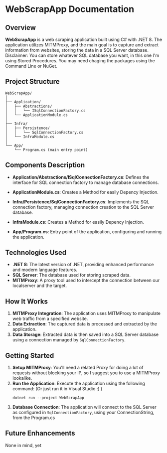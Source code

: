 
# WebScrapApp Documentation

## Overview

**WebScrapApp** is a web scraping application built using C# with .NET 8. The application utilizes MITMProxy, and the main goal is to capture and extract information from websites, storing the data in a SQL Server database.
Disclaimer: You can store whatever SQL database you want, in this one I'm using Stored Procedures. You may need chaging the packages using the Command Line or NuGet.

## Project Structure
```
WebScrapApp/
│
├── Application/
│   ├── Abstractions/
│   │   └── ISqlConnectionFactory.cs
│   └── ApplicationModule.cs
│
├── Infra/
│   ├── Persistence/
│   │   └── SqlConnectionFactory.cs
│   └── InfraModule.cs
│
└── App/
    └── Program.cs (main entry point)
```

## Components Description

- **Application/Abstractions/ISqlConnectionFactory.cs**: Defines the interface for SQL connection factory to manage database connections.
- **ApplicationModule.cs**: Creates a Method for easily Depency Injection.
  
- **Infra/Persistence/SqlConnectionFactory.cs**: Implements the SQL connection factory, managing connection creation to the SQL Server database.
- **InfraModule.cs**: Creates a Method for easily Depency Injection.

- **App/Program.cs**: Entry point of the application, configuring and running the application.

## Technologies Used

- **.NET 8**: The latest version of .NET, providing enhanced performance and modern language features.
- **SQL Server**: The database used for storing scraped data.
- **MITMProxy**: A proxy tool used to intercept the connection between our localserver and the target.

## How It Works

1. **MITMProxy Integration**: The application uses MITMProxy to manipulate web traffic from a specified website.
2. **Data Extraction**: The captured data is processed and extracted by the application.
3. **Data Storage**: Extracted data is then saved into a SQL Server database using a connection managed by `SqlConnectionFactory`.

## Getting Started

1. **Setup MITMProxy**: You'll need a related Proxy for doing a lot of requests without blocking your IP, so I suggest you to use a MITMProxy lookalike.
2. **Run the Application**: Execute the application using the following command: (Or just run it in Visual Studio :) )
   ```
   dotnet run --project WebScrapApp
   ```
3. **Database Connection**: The application will connect to the SQL Server as configured in `SqlConnectionFactory`, using your ConnectionString, from the Program.cs

## Future Enhancements

None in mind, yet
